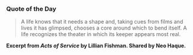 ### Quote of the Day

> A life knows that it needs a shape and, taking cues from films and lives it has glimpsed, chooses a core around which to bend itself. A life recognizes the theater in which its keeper appears most real.

**Excerpt from *Acts of Service* by Lillian Fishman. Shared by Neo Haque.**